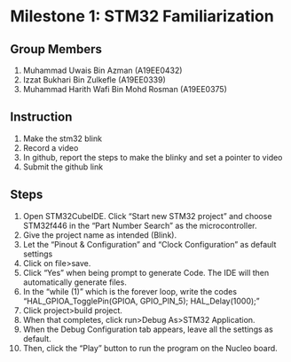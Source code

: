 # Milestone 1: STM32 Familiarization

## Group Members
1. Muhammad Uwais Bin Azman (A19EE0432)
2. Izzat Bukhari Bin Zulkefle (A19EE0339)
3. Muhammad Harith Wafi Bin Mohd Rosman (A19EE0375)

## Instruction
1. Make the stm32 blink
2. Record a video
3. In github, report the steps to make the blinky and set a pointer to video
4. Submit the github link

## Steps
1.	Open STM32CubeIDE. Click “Start new STM32 project” and choose STM32f446 in the “Part Number Search” as the microcontroller.
2.	Give the project name as intended (Blink).
3.	Let the “Pinout & Configuration” and “Clock Configuration” as default settings
4.	Click on file>save. 
5.	Click “Yes” when being prompt to generate Code. The IDE will then automatically generate files.
6.	In the “while (1)” which is the forever loop, write the codes “HAL_GPIOA_TogglePin(GPIOA, GPIO_PIN_5); HAL_Delay(1000);”
7.	Click project>build project.
8.	When that completes, click run>Debug As>STM32 Application.
9.	When the Debug Configuration tab appears, leave all the settings as default.
10.	Then, click the “Play” button to run the program on the Nucleo board.
